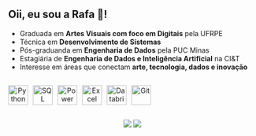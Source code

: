 ## Oii, eu sou a Rafa 👋! 

- Graduada em **Artes Visuais com foco em Digitais** pela UFRPE  
- Técnica em **Desenvolvimento de Sistemas**  
- Pós-graduanda em **Engenharia de Dados** pela PUC Minas  
- Estagiária de **Engenharia de Dados e Inteligência Artificial** na CI&T  
- Interesse em áreas que conectam **arte, tecnologia, dados e inovação**


<div align="center">



  
   ##
  
 <!-- Linguagens e ferramentas -->
<div style="display: flex; gap: 10px;">
  <img src="https://camo.githubusercontent.com/d1652ce9d9e41d898ea03bd8772e8accb903947dc6bba2a410d76462f7d63d1b/68747470733a2f2f63646e2e6a7364656c6976722e6e65742f67682f64657669636f6e732f64657669636f6e2f69636f6e732f707974686f6e2f707974686f6e2d6f726967696e616c2e737667" alt="Python" title="Python" width="40"/>
  <img src="https://img.icons8.com/ios-filled/50/1C1C1C/sql.png" alt="SQL" title="SQL" width="40"/>
  <img src="https://github.com/microsoft/PowerBI-Icons/blob/main/PNG/Power-BI.png" alt="Power BI" title="Power BI" width="40"/>
  <img src="https://img.icons8.com/color/48/000000/microsoft-excel-2019--v1.png" alt="Excel" title="Excel" width="40"/>
  <img src="https://cdn.jsdelivr.net/npm/simple-icons@v9/icons/databricks.svg" alt="Databricks" title="Databricks" width="40"/>
  <img src="https://cdn.jsdelivr.net/gh/devicons/devicon/icons/git/git-original.svg" alt="Git" title="Git" width="40"/>
</div>



     
 
  
  ##
  
  <a href="https://www.linkedin.com/in/rafaela-psantos" target="_blank"><img src="https://img.shields.io/badge/-LinkedIn-%230077B5?style=for-the-badge&logo=linkedin&logoColor=white" target="_blank"></a> 
   <a href = "mailto:santos.rafaela2991@gmail.com"><img src="https://img.shields.io/badge/Gmail-D14836?style=for-the-badge&logo=gmail&logoColor=white" target="_blank"></a>
  
 
    

    
